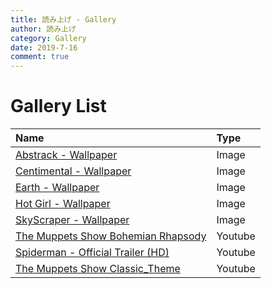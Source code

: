 ```yaml
---
title: 読み上げ - Gallery
author: 読み上げ
category: Gallery
date: 2019-7-16
comment: true
---
```


# Gallery List

| Name | Type | 
| :--- | :--- | 
| [Abstrack - Wallpaper](https://readloud.github.io/gallery/abstrack/) | Image | 
| [Centimental - Wallpaper](https://readloud.github.io/gallery/centimental/) | Image | 
| [Earth - Wallpaper](https://readloud.github.io/gallery/earth/) | Image |
| [Hot Girl - Wallpaper](https://readloud.github.io/gallery/hot_girl/) | Image |
| [SkyScraper - Wallpaper](https://readloud.github.io/gallery/skyscraper/)| Image |
| [The Muppets Show Bohemian Rhapsody](https://readloud.github.io/gallery/bohemian_rhapsody/) | Youtube | 
| [Spiderman - Official Trailer (HD)](https://readloud.github.io/gallery/spiderman/) | Youtube | 
| [The Muppets Show Classic_Theme](https://readloud.github.io/gallery/classic_theme/) | Youtube |
